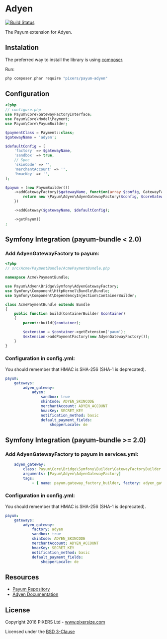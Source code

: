 # Adyen

[![Build Status](https://travis-ci.org/pixers/payum-adyen.png?branch=master)](https://travis-ci.org/pixers/payum-adyen)

The Payum extension for Adyen.

## Instalation

The preferred way to install the library is using [composer](http://getcomposer.org/).

Run:

```bash
php composer.phar require "pixers/payum-adyen"
```

## Configuration
```php
<?php
// configure.php
use Payum\Core\GatewayFactoryInterface;
use Payum\Core\Model\Payment;
use Payum\Core\PayumBuilder;

$paymentClass = Payment::class;
$gatewayName = 'adyen';

$defaultConfig = [
    'factory' => $gatewayName,
    'sandbox' => true,
    // Spec
    'skinCode' => '',
    'merchantAccount' => '',
    'hmacKey' => '',
];

$payum = (new PayumBuilder())
    ->addGatewayFactory($gatewayName, function(array $config, GatewayFactoryInterface $coreGatewayFactory) {
        return new \Payum\Adyen\AdyenGatewayFactory($config, $coreGatewayFactory);
    })

    ->addGateway($gatewayName, $defaultConfig);

    ->getPayum()
;
```

## Symfony Integration (payum-bundle < 2.0)

### Add AdyenGatewayFactory to payum:
```php
<?php
// src/Acme/PaymentBundle/AcmePaymentBundle.php

namespace Acme\PaymentBundle;

use Payum\Adyen\Bridge\Symfony\AdyenGatewayFactory;
use Symfony\Component\HttpKernel\Bundle\Bundle;
use Symfony\Component\DependencyInjection\ContainerBuilder;

class AcmePaymentBundle extends Bundle
{
    public function build(ContainerBuilder $container)
    {
        parent::build($container);

        $extension = $container->getExtension('paum');
        $extension->addPaymentFactory(new AdyenGatewayFactory());
    }
}
```

### Configuration in config.yml:

You should remember that HMAC is SHA-256 (SHA-1 is deprecated).

```yaml
payum:
    gateways:
        adyen_gateway:
            adyen:
                sandbox: true
                skinCode: ADYEN_SKINCODE
                merchantAccount: ADYEN_ACCOUNT
                hmacKey: SECRET_KEY
                notification_method: basic
                default_payment_fields:
                    shopperLocale: de
```

## Symfony Integration (payum-bundle >= 2.0)

### Add AdyenGatewayFactory to payum in services.yml:

```yaml
    adyen_gateway:
        class: Payum\Core\Bridge\Symfony\Builder\GatewayFactoryBuilder
        arguments: [Payum\Adyen\AdyenGatewayFactory]
        tags:
            - { name: payum.gateway_factory_builder, factory: adyen_gateway }
```

### Configuration in config.yml:

You should remember that HMAC is SHA-256 (SHA-1 is deprecated).

```yaml
payum:
    gateways:
        adyen_gateway:
            factory: adyen
            sandbox: true
            skinCode: ADYEN_SKINCODE
            merchantAccount: ADYEN_ACCOUNT
            hmacKey: SECRET_KEY
            notification_method: basic
            default_payment_fields:
                shopperLocale: de
```

## Resources

* [Payum Repository](https://github.com/Payum/Payum)
* [Adyen Documentation](https://docs.adyen.com/manuals)

## License

Copyright 2016 PIXERS Ltd - www.pixersize.com

Licensed under the [BSD 3-Clause](LICENSE)
